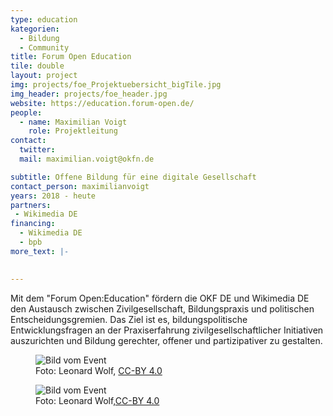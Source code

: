 ```yaml
---
type: education
kategorien:
  - Bildung
  - Community
title: Forum Open Education
tile: double
layout: project
img: projects/foe_Projektuebersicht_bigTile.jpg
img_header: projects/foe_header.jpg
website: https://education.forum-open.de/
people:
  - name: Maximilian Voigt
    role: Projektleitung
contact:
  twitter:
  mail: maximilian.voigt@okfn.de

subtitle: Offene Bildung für eine digitale Gesellschaft
contact_person: maximilianvoigt
years: 2018 - heute
partners:
 - Wikimedia DE
financing:
  - Wikimedia DE
  - bpb
more_text: |-
    

---
```

Mit dem "Forum Open:Education" fördern die OKF DE und Wikimedia DE den Austausch zwischen Zivilgesellschaft, Bildungspraxis und politischen Entscheidungsgremien. Das Ziel ist es, bildungspolitische Entwicklungsfragen an der Praxiserfahrung zivilgesellschaftlicher Initiativen auszurichten und Bildung gerechter, offener und partizipativer zu gestalten.

<div class="two-img offset-lg-2">
    <figure class="license">
    <img alt="Bild vom Event" src="/files/projects/edulabs_img_1.jpg">
        <figcaption>Foto: Leonard Wolf, <a href="https://creativecommons.org/licenses/by/4.0/">CC-BY 4.0</a></figcaption>
    </figure>
    <figure class="license">
      <img alt="Bild vom Event" src="/files/projects/edulabs_img_2.jpg">
        <figcaption>Foto: Leonard Wolf,<a href="https://creativecommons.org/licenses/by/4.0/">CC-BY 4.0</a></figcaption>
    </figure>
</div>